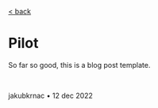 [< back](/README.md)

# Pilot

So far so good, this is a blog post template.

&nbsp;

jakubkrnac • 12 dec 2022
